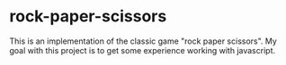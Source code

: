 # rock-paper-scissors

This is an implementation of the classic game "rock paper scissors". My goal with this project is to get some experience working with javascript.